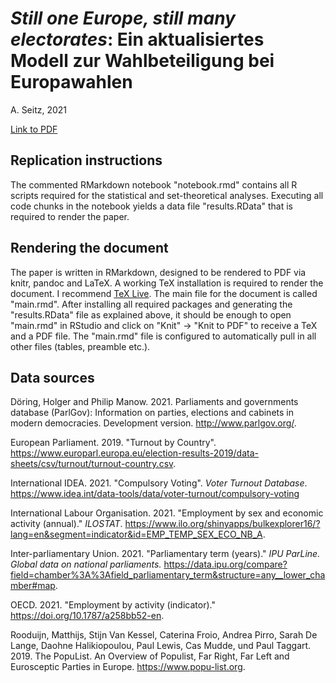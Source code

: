 # *Still one Europe, still many electorates*: Ein aktualisiertes Modell zur Wahlbeteiligung bei Europawahlen
A. Seitz, 2021

[Link to PDF](https://github.com/Seitzal/turnout/blob/default/main.pdf)

## Replication instructions

The commented RMarkdown notebook "notebook.rmd" contains all R scripts required for the statistical and set-theoretical analyses.
Executing all code chunks in the notebook yields a data file "results.RData" that is required to render the paper.

## Rendering the document

The paper is written in RMarkdown, designed to be rendered to PDF via knitr, pandoc and LaTeX. A working TeX installation is required to render the document. I recommend [TeX Live](https://www.tug.org/texlive/).
The main file for the document is called "main.rmd". After installing all required packages and generating the "results.RData" file as explained above, it should be enough to open "main.rmd" in RStudio and click on "Knit" -> "Knit to PDF" to receive a TeX and a PDF file. The "main.rmd" file is configured to automatically pull in all other files (tables, preamble etc.).

## Data sources

Döring, Holger and Philip Manow. 2021. Parliaments and governments database (ParlGov): Information on parties, elections and cabinets in modern democracies. Development version. http://www.parlgov.org/.

European Parliament. 2019. "Turnout by Country". https://www.europarl.europa.eu/election-results-2019/data-sheets/csv/turnout/turnout-country.csv.

International IDEA. 2021. "Compulsory Voting". *Voter Turnout Database*. https://www.idea.int/data-tools/data/voter-turnout/compulsory-voting

International Labour Organisation. 2021. "Employment by sex and economic activity (annual)." *ILOSTAT*. https://www.ilo.org/shinyapps/bulkexplorer16/?lang=en&segment=indicator&id=EMP_TEMP_SEX_ECO_NB_A.

Inter-parliamentary Union. 2021. "Parliamentary term (years)." *IPU ParLine. Global data on national parliaments.* https://data.ipu.org/compare?field=chamber%3A%3Afield_parliamentary_term&structure=any__lower_chamber#map.

OECD. 2021. "Employment by activity (indicator)." https://doi.org/10.1787/a258bb52-en.

Rooduijn, Matthijs, Stijn Van Kessel, Caterina Froio, Andrea Pirro, Sarah De Lange, Daohne Halikiopoulou, Paul Lewis, Cas Mudde, und Paul Taggart. 2019. The PopuList. An Overview of Populist, Far Right, Far Left and Eurosceptic Parties in Europe.  https://www.popu-list.org.
